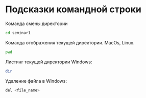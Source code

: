 # Подсказки командной строки

Команда смены директории
```sh
cd seminar1
```

Команда отображения текущей директории. MacOs, Linux. 
```sh
pwd
```

Листинг текущей директории Windows:
```sh
dir
```

Удаление файла в Windows:
```sh
del <file_name>
```

